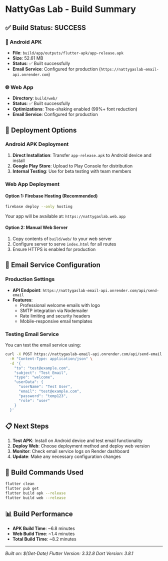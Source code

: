 # NattyGas Lab - Build Summary

## ✅ Build Status: SUCCESS

### 📱 Android APK
- **File**: `build/app/outputs/flutter-apk/app-release.apk`
- **Size**: 52.61 MB
- **Status**: ✅ Built successfully
- **Email Service**: Configured for production (`https://nattygaslab-email-api.onrender.com`)

### 🌐 Web App
- **Directory**: `build/web/`
- **Status**: ✅ Built successfully
- **Optimizations**: Tree-shaking enabled (99%+ font reduction)
- **Email Service**: Configured for production

## 🚀 Deployment Options

### Android APK Deployment
1. **Direct Installation**: Transfer `app-release.apk` to Android device and install
2. **Google Play Store**: Upload to Play Console for distribution
3. **Internal Testing**: Use for beta testing with team members

### Web App Deployment

#### Option 1: Firebase Hosting (Recommended)
```bash
firebase deploy --only hosting
```
Your app will be available at: `https://nattygaslab.web.app`

#### Option 2: Manual Web Server
1. Copy contents of `build/web/` to your web server
2. Configure server to serve `index.html` for all routes
3. Ensure HTTPS is enabled for production

## 📧 Email Service Configuration

### Production Settings
- **API Endpoint**: `https://nattygaslab-email-api.onrender.com/api/send-email`
- **Features**: 
  - Professional welcome emails with logo
  - SMTP integration via Nodemailer
  - Rate limiting and security headers
  - Mobile-responsive email templates

### Testing Email Service
You can test the email service using:
```bash
curl -X POST https://nattygaslab-email-api.onrender.com/api/send-email \
  -H "Content-Type: application/json" \
  -d '{
    "to": "test@example.com",
    "subject": "Test Email",
    "type": "welcome",
    "userData": {
      "userName": "Test User",
      "email": "test@example.com", 
      "password": "temp123",
      "role": "user"
    }
  }'
```

## 📋 Next Steps

1. **Test APK**: Install on Android device and test email functionality
2. **Deploy Web**: Choose deployment method and deploy web version
3. **Monitor**: Check email service logs on Render dashboard
4. **Update**: Make any necessary configuration changes

## 🔧 Build Commands Used

```bash
flutter clean
flutter pub get
flutter build apk --release
flutter build web --release
```

## 📊 Build Performance
- **APK Build Time**: ~6.8 minutes
- **Web Build Time**: ~1.4 minutes
- **Total Build Time**: ~8.2 minutes

---
*Built on: $(Get-Date)*
*Flutter Version: 3.32.8*
*Dart Version: 3.8.1*